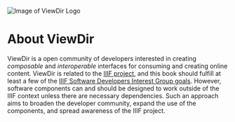 ![Image of ViewDir Logo](https://avatars2.githubusercontent.com/u/20472648?v=3&s=300)
# About ViewDir
ViewDir is a open community of developers interested in creating _composable_ and _interoperable_ interfaces for consuming and creating online content.  ViewDir is related to the [IIIF project](http://iiif.io/), and this book should fulfill at least a few of the [IIIF Software Developers Interest Group goals](http://iiif.io/community/groups/softwaredevs/).  However, software components can and should be designed to work outside of the IIIF context unless there are necessary dependencies.  Such an approach aims to broaden the developer community, expand the use of the components, and spread awareness of the IIIF project.
